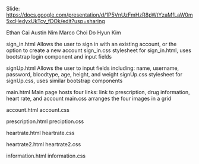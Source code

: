 Slide:
https://docs.google.com/presentation/d/1P5VnUzFmHzR8pWtYzaMfLaW0m5xcHedyxUkTcv_fDOk/edit?usp=sharing

Ethan Cai
Austin Nim
Marco Choi
Do Hyun Kim


sign_in.html
Allows the user to sign in with an existing account, or the option to create a new account
sign_in.css
stylesheet for sign_in.html, uses bootstrap login component and input fields

signUp.html
Allows the user to input fields including: name, username, password, bloodtype, age, height, and weight
signUp.css
stylesheet for signUp.css, uses similar bootstrap components

main.html
Main page hosts four links: link to prescription, drug information, heart rate, and account
main.css
arranges the four images in a grid 

account.html
account.css

prescription.html
preciption.css

heartrate.html
heartrate.css

heartrate2.html
heartrate2.css

information.html
information.css



